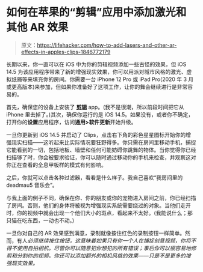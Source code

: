 # 如何在苹果的“剪辑”应用中添加激光和其他 AR 效果

> 原文：<https://lifehacker.com/how-to-add-lasers-and-other-ar-effects-in-apples-clips-1846772179>

长期以来，你一直可以在 iOS 中为你的剪辑视频添加一些古怪的效果，但 iOS 14.5 为该应用程序带来了新的增强现实效果，你可以用派对城市风格的激光、虚拟纸屑等来填充你的房间。你需要一台 iPhone 12 Pro 或 iPad Pro(2020 年 3 月或更高版本)来参加，但如果你准备好了这项工作，让你的舞会继续进行是非常容易的。



首先，确保您的设备上安装了 [**剪辑**](https://apps.apple.com/us/app/clips/id1212699939) app。(我不是很潮，所以前段时间把它从 iPhone 里去掉了。)其次，确保你运行的是 iOS 14.5。如果没有，或者你不确定，打开你的**设置**应用程序，访问**通用>软件更新**开始升级。

一旦你更新到 iOS 14.5 并启动了 Clips，点击右下角的彩色星星图标开始你的增强现实扫描——这听起来比实际情况要狂野得多。你只需在房间里移动手机，捕捉它能看到的一切，包括地板、墙壁和任何可能妨碍你跳舞的物体。当你觉得你已经扫描够了时，你会被要求验证，你可以随时通过移动你的手机来检查，并观察这对你正在查看的全息甲板样的模式有何影响。

之后，你就可以点击各种过滤器，看看是什么样子。我自己喜欢“我房间里的 deadmau5 音乐会”。

与我上面的例子不同，确保在你、你的朋友或你的宠物进入房间之前，你已经扫描了房间。否则，他们的身体将被视为增强现实系统需要绕过的对象。当他们走开时，你的视频中就会出现一个他们大小的斑点，看起来不太好。(我能说什么；那只猫在吃东西，一动也不动。)

一旦你对自己的 AR 效果感到满意，录制就像按住红色的录制按钮一样简单。然而，有人*必须继续按住按钮，这意味着如果只有你一个人在捕捉创意视频，你将不得不使用自拍相机。尽管你可以随意犯你想犯的所有错误；事后你可以很容易地修剪和分割你的视频。你还可以添加额外的相机风格的效果——只是不是更多的增强现实效果。*